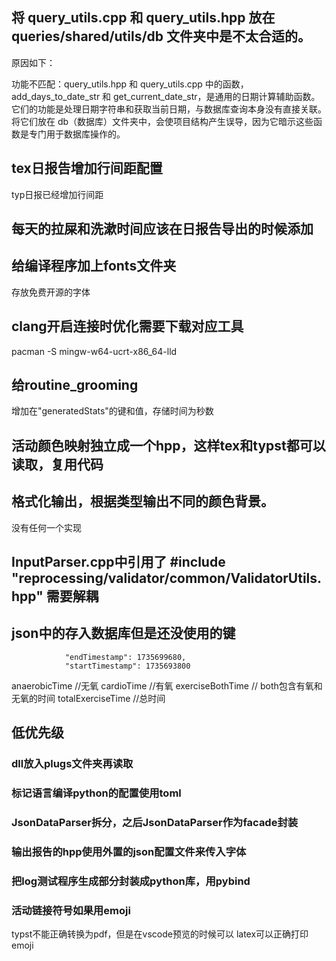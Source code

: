 ## 将 query_utils.cpp 和 query_utils.hpp 放在 queries/shared/utils/db 文件夹中是不太合适的。

原因如下：

功能不匹配：query_utils.hpp 和 query_utils.cpp 中的函数，add_days_to_date_str 和 get_current_date_str，是通用的日期计算辅助函数。它们的功能是处理日期字符串和获取当前日期，与数据库查询本身没有直接关联。将它们放在 db（数据库）文件夹中，会使项目结构产生误导，因为它暗示这些函数是专门用于数据库操作的。




## tex日报告增加行间距配置
typ日报已经增加行间距




## 每天的拉屎和洗漱时间应该在日报告导出的时候添加

## 给编译程序加上fonts文件夹
存放免费开源的字体


## clang开启连接时优化需要下载对应工具
pacman -S mingw-w64-ucrt-x86_64-lld


## 给routine_grooming                
增加在"generatedStats"的键和值，存储时间为秒数



## 活动颜色映射独立成一个hpp，这样tex和typst都可以读取，复用代码

## 格式化输出，根据类型输出不同的颜色背景。
没有任何一个实现




## InputParser.cpp中引用了 #include "reprocessing/validator/common/ValidatorUtils.hpp" 需要解耦

## json中的存入数据库但是还没使用的键

                "endTimestamp": 1735699680,
                "startTimestamp": 1735693800
anaerobicTime //无氧
cardioTime //有氧 
exerciseBothTime // both包含有氧和无氧的时间
totalExerciseTime //总时间




## 低优先级
### dll放入plugs文件夹再读取

### 标记语言编译python的配置使用toml
### JsonDataParser拆分，之后JsonDataParser作为facade封装
### 输出报告的hpp使用外置的json配置文件来传入字体
### 把log测试程序生成部分封装成python库，用pybind

### 活动链接符号如果用emoji
typst不能正确转换为pdf，但是在vscode预览的时候可以
latex可以正确打印emoji
